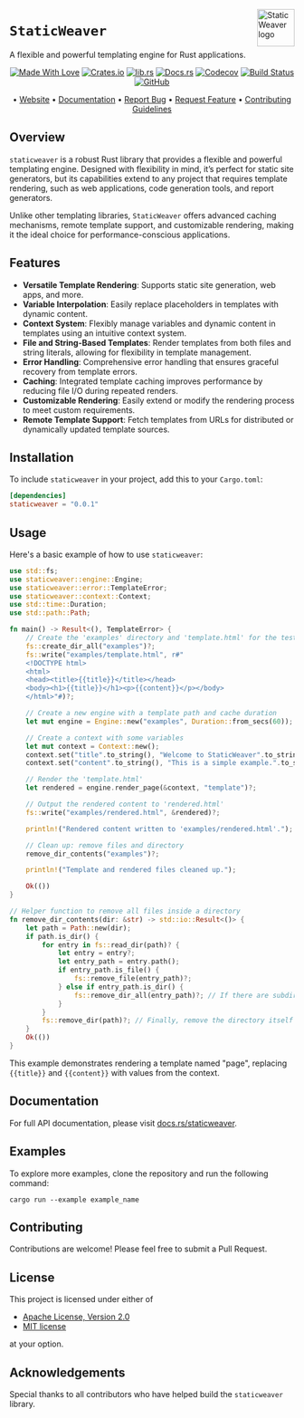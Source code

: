 <!-- markdownlint-disable MD033 MD041 -->
<img src="https://kura.pro/staticweaver/images/logos/staticweaver.svg"
alt="StaticWeaver logo" height="66" align="right" />
<!-- markdownlint-enable MD033 MD041 -->

# `StaticWeaver`

A flexible and powerful templating engine for Rust applications.

<!-- markdownlint-disable MD033 MD041 -->
<center>
<!-- markdownlint-enable MD033 MD041 -->

[![Made With Love][made-with-rust]][08] [![Crates.io][crates-badge]][03] [![lib.rs][libs-badge]][01] [![Docs.rs][docs-badge]][04] [![Codecov][codecov-badge]][06] [![Build Status][build-badge]][07] [![GitHub][github-badge]][09]

• [Website][00] • [Documentation][04] • [Report Bug][02] • [Request Feature][02] • [Contributing Guidelines][05]

<!-- markdownlint-disable MD033 MD041 -->
</center>
<!-- markdownlint-enable MD033 MD041 -->

## Overview

`staticweaver` is a robust Rust library that provides a flexible and powerful templating engine. Designed with flexibility in mind, it’s perfect for static site generators, but its capabilities extend to any project that requires template rendering, such as web applications, code generation tools, and report generators.

Unlike other templating libraries, `StaticWeaver` offers advanced caching mechanisms, remote template support, and customizable rendering, making it the ideal choice for performance-conscious applications.

## Features

- **Versatile Template Rendering**: Supports static site generation, web apps, and more.
- **Variable Interpolation**: Easily replace placeholders in templates with dynamic content.
- **Context System**: Flexibly manage variables and dynamic content in templates using an intuitive context system.
- **File and String-Based Templates**: Render templates from both files and string literals, allowing for flexibility in template management.
- **Error Handling**: Comprehensive error handling that ensures graceful recovery from template errors.
- **Caching**: Integrated template caching improves performance by reducing file I/O during repeated renders.
- **Customizable Rendering**: Easily extend or modify the rendering process to meet custom requirements.
- **Remote Template Support**: Fetch templates from URLs for distributed or dynamically updated template sources.

## Installation

To include `staticweaver` in your project, add this to your `Cargo.toml`:

```toml
[dependencies]
staticweaver = "0.0.1"
```

## Usage

Here's a basic example of how to use `staticweaver`:

```rust
use std::fs;
use staticweaver::engine::Engine;
use staticweaver::error::TemplateError;
use staticweaver::context::Context;
use std::time::Duration;
use std::path::Path;

fn main() -> Result<(), TemplateError> {
    // Create the 'examples' directory and 'template.html' for the test
    fs::create_dir_all("examples")?;
    fs::write("examples/template.html", r#"
    <!DOCTYPE html>
    <html>
    <head><title>{{title}}</title></head>
    <body><h1>{{title}}</h1><p>{{content}}</p></body>
    </html>"#)?;

    // Create a new engine with a template path and cache duration
    let mut engine = Engine::new("examples", Duration::from_secs(60));

    // Create a context with some variables
    let mut context = Context::new();
    context.set("title".to_string(), "Welcome to StaticWeaver".to_string());
    context.set("content".to_string(), "This is a simple example.".to_string());

    // Render the 'template.html'
    let rendered = engine.render_page(&context, "template")?;

    // Output the rendered content to 'rendered.html'
    fs::write("examples/rendered.html", &rendered)?;

    println!("Rendered content written to 'examples/rendered.html'.");

    // Clean up: remove files and directory
    remove_dir_contents("examples")?;

    println!("Template and rendered files cleaned up.");

    Ok(())
}

// Helper function to remove all files inside a directory
fn remove_dir_contents(dir: &str) -> std::io::Result<()> {
    let path = Path::new(dir);
    if path.is_dir() {
        for entry in fs::read_dir(path)? {
            let entry = entry?;
            let entry_path = entry.path();
            if entry_path.is_file() {
                fs::remove_file(entry_path)?;
            } else if entry_path.is_dir() {
                fs::remove_dir_all(entry_path)?; // If there are subdirectories, remove them recursively
            }
        }
        fs::remove_dir(path)?; // Finally, remove the directory itself
    }
    Ok(())
}
```

This example demonstrates rendering a template named "page", replacing `{{title}}` and `{{content}}` with values from the context.

## Documentation

For full API documentation, please visit [docs.rs/staticweaver][04].

## Examples

To explore more examples, clone the repository and run the following command:

```shell
cargo run --example example_name
```

## Contributing

Contributions are welcome! Please feel free to submit a Pull Request.

## License

This project is licensed under either of

- [Apache License, Version 2.0][10]
- [MIT license][11]

at your option.

## Acknowledgements

Special thanks to all contributors who have helped build the `staticweaver` library.

[00]: https://staticweaver.com
[01]: https://lib.rs/crates/staticweaver
[02]: https://github.com/sebastienrousseau/staticweaver/issues
[03]: https://crates.io/crates/staticweaver
[04]: https://docs.rs/staticweaver
[05]: https://github.com/sebastienrousseau/staticweaver/blob/main/CONTRIBUTING.md
[06]: https://codecov.io/gh/sebastienrousseau/staticweaver
[07]: https://github.com/sebastienrousseau/staticweaver/actions?query=branch%3Amain
[08]: https://www.rust-lang.org/
[09]: https://github.com/sebastienrousseau/staticweaver
[10]: https://www.apache.org/licenses/LICENSE-2.0
[11]: https://opensource.org/licenses/MIT

[build-badge]: https://img.shields.io/github/actions/workflow/status/sebastienrousseau/staticweaver/release.yml?branch=main&style=for-the-badge&logo=github
[codecov-badge]: https://img.shields.io/codecov/c/github/sebastienrousseau/staticweaver?style=for-the-badge&token=psbZ8MASWj&logo=codecov
[crates-badge]: https://img.shields.io/crates/v/staticweaver.svg?style=for-the-badge&color=fc8d62&logo=rust
[docs-badge]: https://img.shields.io/badge/docs.rs-staticweaver-66c2a5?style=for-the-badge&labelColor=555555&logo=docs.rs
[github-badge]: https://img.shields.io/badge/github-sebastienrousseau/staticweaver-8da0cb?style=for-the-badge&labelColor=555555&logo=github
[libs-badge]: https://img.shields.io/badge/lib.rs-v0.0.1-orange.svg?style=for-the-badge
[made-with-rust]: https://img.shields.io/badge/rust-f04041?style=for-the-badge&labelColor=c0282d&logo=rust
